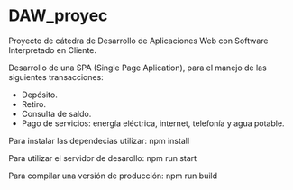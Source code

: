 # DAW_proyec

Proyecto de cátedra de Desarrollo de Aplicaciones Web con Software Interpretado en Cliente.

Desarrollo de una SPA (Single Page Aplication), para el manejo de las siguientes transacciones: 
-	Depósito.
-	Retiro.
-	Consulta de saldo.
-	Pago de servicios: energía eléctrica, internet, telefonía y agua potable.

Para instalar las dependecias utilizar: npm install

Para utilizar el servidor de desarollo: npm run start

Para compilar una versión de producción: npm run build

